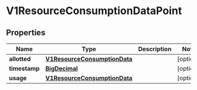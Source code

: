 # V1ResourceConsumptionDataPoint

## Properties
Name | Type | Description | Notes
------------ | ------------- | ------------- | -------------
**allotted** | [**V1ResourceConsumptionData**](V1ResourceConsumptionData.md) |  |  [optional]
**timestamp** | [**BigDecimal**](BigDecimal.md) |  |  [optional]
**usage** | [**V1ResourceConsumptionData**](V1ResourceConsumptionData.md) |  |  [optional]
